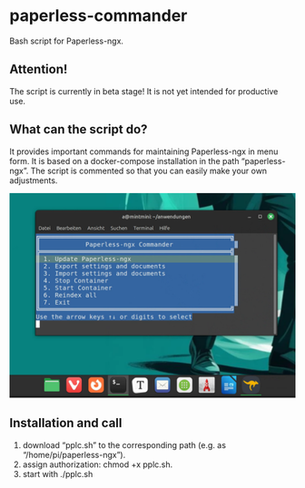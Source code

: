 # paperless-commander
Bash script for Paperless-ngx.

## Attention!
The script is currently in beta stage! It is not yet intended for productive use. 

## What can the script do?

It provides important commands for maintaining Paperless-ngx in menu form. It is based on a docker-compose installation in the path “paperless-ngx”. The script is commented so that you can easily make your own adjustments.

![](assets/screen2_paperless_commander.png)

## Installation and call

1. download “pplc.sh” to the corresponding path (e.g. as “/home/pi/paperless-ngx”).
2. assign authorization: chmod +x pplc.sh.
3. start with ./pplc.sh



